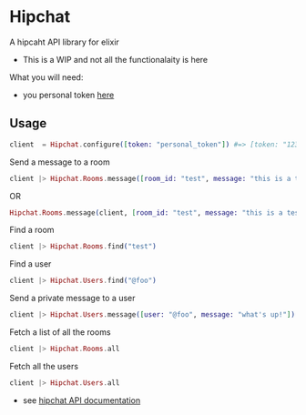 Hipchat
=======

A hipcaht API library for elixir

* This is a WIP and not all the functionalaity is here

What you will need:

* you personal token [here](https://sendgrid.hipchat.com/account/api)


## Usage

```elixir
client  = Hipchat.configure([token: "personal_token"]) #=> [token: "1234"]
```

Send a message to a room

```elixir
client |> Hipchat.Rooms.message([room_id: "test", message: "this is a test message", message_format: "text"])
```
OR 

```elixir
Hipchat.Rooms.message(client, [room_id: "test", message: "this is a test message", message_format: "text"])
```

Find a room
```elixir
client |> Hipchat.Rooms.find("test")
```

Find a user
```elixir
client |> Hipchat.Users.find("@foo")
```

Send a private message to a user

```elixir
client |> Hipchat.Users.message([user: "@foo", message: "what's up!"])
```

Fetch a list of all the rooms

```elixir
client |> Hipchat.Rooms.all
```

Fetch all the users

```elixir
client |> Hipchat.Users.all
```
  
* see [hipchat API documentation](https://www.hipchat.com/docs/apiv2)
